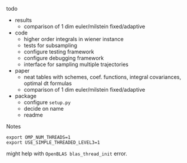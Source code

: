 todo
- results
  - comparison of 1 dim euler/milstein fixed/adaptive
- code
  - higher order integrals in wiener instance
  - tests for subsampling
  - configure testing framework
  - configure debugging framework
  - interface for sampling multiple trajectories
- paper
  - neat tables with schemes, coef. functions, integral covariances, optimal dt formulas
  - comparison of 1 dim euler/milstein fixed/adaptive
- package
  - configure `setup.py`
  - decide on name
  - readme

Notes
```
export OMP_NUM_THREADS=1
export USE_SIMPLE_THREADED_LEVEL3=1
```
might help with `OpenBLAS blas_thread_init` error.